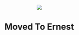 <p align="center">
<img src="https://github.com/indianbhaiya/IndianBot/blob/master/.github/newlogo.png">

# <h1 align="center">Moved To Ernest</h1>
